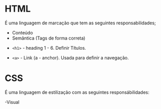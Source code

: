 # HTML

É uma linguagem de marcação que tem as seguintes responsabilidades;

-  Conteúdo
-  Semântica (Tags de forma correta)

*  `<h1>` - heading 1 - 6.
   Definir Títulos.

-  `<a>` - Link (a - anchor).
   Usada para definir a navegação.

# CSS

É uma linguagem de estilização com as seguintes responsábilidades:

-Visual


